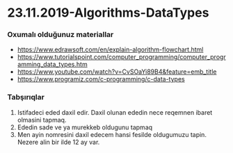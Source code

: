# 23.11.2019-Algorithms-DataTypes

### Oxumalı olduğunuz materiallar
- https://www.edrawsoft.com/en/explain-algorithm-flowchart.html
- https://www.tutorialspoint.com/computer_programming/computer_programming_data_types.htm
- https://www.youtube.com/watch?v=CvSOaYi89B4&feature=emb_title
- https://www.programiz.com/c-programming/c-data-types

### Tabşırıqlar

1. Istifadeci eded daxil edir. Daxil olunan ededin nece reqemnen ibaret olmasini tapmaq.
2. Ededin sade ve ya murekkeb oldugunu tapmaq
3. Men ayin nomresini daxil edecem hansi fesilde oldugumuzu tapin. Nezere alin bir ilde 12 ay var.
